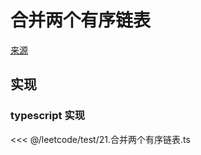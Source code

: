 # 合并两个有序链表
[来源](https://leetcode.cn/problems/merge-two-sorted-lists/)

## 实现

### typescript 实现

<<< @/leetcode/test/21.合并两个有序链表.ts

